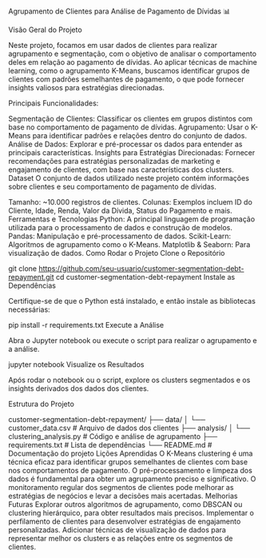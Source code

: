 Agrupamento de Clientes para Análise de Pagamento de Dívidas 📊

Visão Geral do Projeto

Neste projeto, focamos em usar dados de clientes para realizar agrupamento e segmentação, com o objetivo de analisar o comportamento deles em relação ao pagamento de dívidas. Ao aplicar técnicas de machine learning, como o agrupamento K-Means, buscamos identificar grupos de clientes com padrões semelhantes de pagamento, o que pode fornecer insights valiosos para estratégias direcionadas.

Principais Funcionalidades:

Segmentação de Clientes: Classificar os clientes em grupos distintos com base no comportamento de pagamento de dívidas.
Agrupamento: Usar o K-Means para identificar padrões e relações dentro do conjunto de dados.
Análise de Dados: Explorar e pré-processar os dados para entender as principais características.
Insights para Estratégias Direcionadas: Fornecer recomendações para estratégias personalizadas de marketing e engajamento de clientes, com base nas características dos clusters.
Dataset
O conjunto de dados utilizado neste projeto contém informações sobre clientes e seu comportamento de pagamento de dívidas.

Tamanho: ~10.000 registros de clientes.
Colunas: Exemplos incluem ID do Cliente, Idade, Renda, Valor da Dívida, Status do Pagamento e mais.
Ferramentas e Tecnologias
Python: A principal linguagem de programação utilizada para o processamento de dados e construção de modelos.
Pandas: Manipulação e pré-processamento de dados.
Scikit-Learn: Algoritmos de agrupamento como o K-Means.
Matplotlib & Seaborn: Para visualização de dados.
Como Rodar o Projeto
Clone o Repositório


git clone https://github.com/seu-usuario/customer-segmentation-debt-repayment.git
cd customer-segmentation-debt-repayment
Instale as Dependências

Certifique-se de que o Python está instalado, e então instale as bibliotecas necessárias:

pip install -r requirements.txt
Execute a Análise

Abra o Jupyter notebook ou execute o script para realizar o agrupamento e a análise.

jupyter notebook
Visualize os Resultados

Após rodar o notebook ou o script, explore os clusters segmentados e os insights derivados dos dados dos clientes.

Estrutura do Projeto

customer-segmentation-debt-repayment/
├── data/
│   └── customer_data.csv       # Arquivo de dados dos clientes
├── analysis/
│   └── clustering_analysis.py  # Código e análise de agrupamento
├── requirements.txt            # Lista de dependências
└── README.md                   # Documentação do projeto
Lições Aprendidas
O K-Means clustering é uma técnica eficaz para identificar grupos semelhantes de clientes com base nos comportamentos de pagamento.
O pré-processamento e limpeza dos dados é fundamental para obter um agrupamento preciso e significativo.
O monitoramento regular dos segmentos de clientes pode melhorar as estratégias de negócios e levar a decisões mais acertadas.
Melhorias Futuras
Explorar outros algoritmos de agrupamento, como DBSCAN ou clustering hierárquico, para obter resultados mais precisos.
Implementar o perfilamento de clientes para desenvolver estratégias de engajamento personalizadas.
Adicionar técnicas de visualização de dados para representar melhor os clusters e as relações entre os segmentos de clientes.
